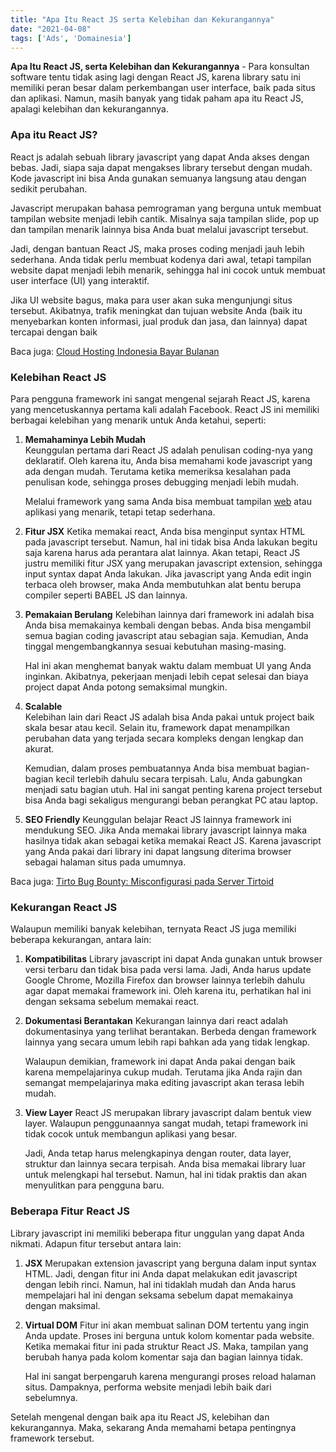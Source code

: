 ```yaml
---
title: "Apa Itu React JS serta Kelebihan dan Kekurangannya"
date: "2021-04-08"
tags: ['Ads', 'Domainesia']
---
```


**Apa Itu React JS, serta Kelebihan dan Kekurangannya** - Para konsultan software tentu tidak asing lagi dengan React JS, karena library satu ini memiliki peran besar dalam perkembangan user interface, baik pada situs dan aplikasi. Namun, masih banyak yang tidak paham apa itu React JS, apalagi kelebihan dan kekurangannya.

### Apa itu React JS?

React js adalah sebuah library javascript yang dapat Anda akses dengan bebas. Jadi, siapa saja dapat mengakses library tersebut dengan mudah. Kode javascript ini bisa Anda gunakan semuanya langsung atau dengan sedikit perubahan.

Javascript merupakan bahasa pemrograman yang berguna untuk membuat tampilan website menjadi lebih cantik. Misalnya saja tampilan slide, pop up dan tampilan menarik lainnya bisa Anda buat melalui javascript tersebut.

Jadi, dengan bantuan React JS, maka proses coding menjadi jauh lebih sederhana. Anda tidak perlu membuat kodenya dari awal, tetapi tampilan website dapat menjadi lebih menarik, sehingga hal ini cocok untuk membuat user interface (UI) yang interaktif.

Jika UI website bagus, maka para user akan suka mengunjungi situs tersebut. Akibatnya, trafik meningkat dan tujuan website Anda (baik itu menyebarkan konten informasi, jual produk dan jasa, dan lainnya) dapat tercapai dengan baik

Baca juga: [Cloud Hosting Indonesia Bayar Bulanan](https://www.domainesia.com/)

### Kelebihan React JS

Para pengguna framework ini sangat mengenal sejarah React JS, karena yang mencetuskannya pertama kali adalah Facebook. React JS ini memiliki berbagai kelebihan yang menarik untuk Anda ketahui, seperti:

1. **Memahaminya Lebih Mudah**  
    Keunggulan pertama dari React JS adalah penulisan coding-nya yang deklaratif. Oleh karena itu, Anda bisa memahami kode javascript yang ada dengan mudah. Terutama ketika memeriksa kesalahan pada penulisan kode, sehingga proses debugging menjadi lebih mudah.  
      
    Melalui framework yang sama Anda bisa membuat tampilan [web](https://www.domainesia.com/tips/cara-membuat-website-dari-nol/) atau aplikasi yang menarik, tetapi tetap sederhana.

2. **Fitur JSX**
    Ketika memakai react, Anda bisa menginput syntax HTML pada javascript tersebut. Namun, hal ini tidak bisa Anda lakukan begitu saja karena harus ada perantara alat lainnya.
    Akan tetapi, React JS justru memiliki fitur JSX yang merupakan javascript extension, sehingga input syntax dapat Anda lakukan. Jika javascript yang Anda edit ingin terbaca oleh browser, maka Anda membutuhkan alat bentu berupa compiler seperti BABEL JS dan lainnya.
3. **Pemakaian Berulang**
    Kelebihan lainnya dari framework ini adalah bisa Anda bisa memakainya kembali dengan bebas. Anda bisa mengambil semua bagian coding javascript atau sebagian saja. Kemudian, Anda tinggal mengembangkannya sesuai kebutuhan masing-masing.  
      
    Hal ini akan menghemat banyak waktu dalam membuat UI yang Anda inginkan. Akibatnya, pekerjaan menjadi lebih cepat selesai dan biaya project dapat Anda potong semaksimal mungkin.
4. **Scalable**  
    Kelebihan lain dari React JS adalah bisa Anda pakai untuk project baik skala besar atau kecil. Selain itu, framework dapat menampilkan perubahan data yang terjada secara kompleks dengan lengkap dan akurat.  
      
    Kemudian, dalam proses pembuatannya Anda bisa membuat bagian-bagian kecil terlebih dahulu secara terpisah. Lalu, Anda gabungkan menjadi satu bagian utuh. Hal ini sangat penting karena project tersebut bisa Anda bagi sekaligus mengurangi beban perangkat PC atau laptop.
5. **SEO Friendly**
    Keunggulan belajar React JS lainnya framework ini mendukung SEO. Jika Anda memakai library javascript lainnya maka hasilnya tidak akan sebagai ketika memakai React JS. Karena javascript yang Anda pakai dari library ini dapat langsung diterima browser sebagai halaman situs pada umumnya.

Baca juga: [Tirto Bug Bounty: Misconfigurasi pada Server Tirtoid](https://akbar.kustirama.id/tirto-bug-bounty-miskonfigurasi-server-tirtoid/)

### Kekurangan React JS

Walaupun memiliki banyak kelebihan, ternyata React JS juga memiliki beberapa kekurangan, antara lain:

1. **Kompatibilitas**
    Library javascript ini dapat Anda gunakan untuk browser versi terbaru dan tidak bisa pada versi lama. Jadi, Anda harus update Google Chrome, Mozilla Firefox dan browser lainnya terlebih dahulu agar dapat memakai framework ini. Oleh karena itu, perhatikan hal ini dengan seksama sebelum memakai react.
2. **Dokumentasi Berantakan**
    Kekurangan lainnya dari react adalah dokumentasinya yang terlihat berantakan. Berbeda dengan framework lainnya yang secara umum lebih rapi bahkan ada yang tidak lengkap.  
      
    Walaupun demikian, framework ini dapat Anda pakai dengan baik karena mempelajarinya cukup mudah. Terutama jika Anda rajin dan semangat mempelajarinya maka editing javascript akan terasa lebih mudah.
3. **View Layer**
    React JS merupakan library javascript dalam bentuk view layer. Walaupun penggunaannya sangat mudah, tetapi framework ini tidak cocok untuk membangun aplikasi yang besar.  
      
    Jadi, Anda tetap harus melengkapinya dengan router, data layer, struktur dan lainnya secara terpisah. Anda bisa memakai library luar untuk melengkapi hal tersebut. Namun, hal ini tidak praktis dan akan menyulitkan para pengguna baru.

### Beberapa Fitur React JS

Library javascript ini memiliki beberapa fitur unggulan yang dapat Anda nikmati. Adapun fitur tersebut antara lain:

1. **JSX**
    Merupakan extension javascript yang berguna dalam input syntax HTML. Jadi, dengan fitur ini Anda dapat melakukan edit javascript dengan lebih rinci. Namun, hal ini tidaklah mudah dan Anda harus mempelajari hal ini dengan seksama sebelum dapat memakainya dengan maksimal.
2. **Virtual DOM**
    Fitur ini akan membuat salinan DOM tertentu yang ingin Anda update. Proses ini berguna untuk kolom komentar pada website. Ketika memakai fitur ini pada struktur React JS. Maka, tampilan yang berubah hanya pada kolom komentar saja dan bagian lainnya tidak.  
      
    Hal ini sangat berpengaruh karena mengurangi proses reload halaman situs. Dampaknya, performa website menjadi lebih baik dari sebelumnya.

Setelah mengenal dengan baik apa itu React JS, kelebihan dan kekurangannya. Maka, sekarang Anda memahami betapa pentingnya framework tersebut.
